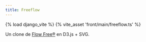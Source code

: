 ```yaml
---
title: Freeflow
---
```

{% load django_vite %}
{% vite_asset 'front/main/freeflow.ts' %}

Un clone de [Flow Free®](https://www.bigduckgames.com/flowfree) en D3.js + SVG.

<div id="freeflow"></div>
